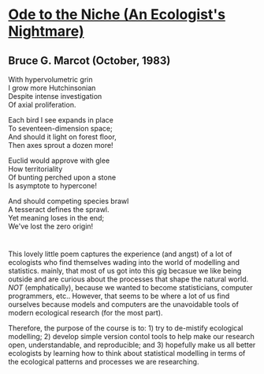 # [Ode to the Niche     (An Ecologist's Nightmare)](https://www.plexuseco.com/The%20Plexus/po_niche.htm)  
## **Bruce G. Marcot (October, 1983)**  

With hypervolumetric grin  
I grow more Hutchinsonian  
Despite intense investigation  
Of axial proliferation.   

Each bird I see expands in place  
To seventeen-dimension space;  
And should it light on forest floor,  
Then axes sprout a dozen more!  

Euclid would approve with glee  
How territoriality  
Of bunting perched upon a stone  
Is asymptote to hypercone!   

And should competing species brawl  
A tesseract defines the sprawl.  
Yet meaning loses in the end;  
We've lost the zero origin!   
# 
This lovely little poem captures the experience (and angst) of a lot of ecologists who find themselves wading into the world of modelling and statistics. mainly, that most of us got into this gig becasue we like being outside and are curious about the processes that shape the natural world. 
*NOT* (emphatically), because we wanted to become statisticians, computer programmers, etc.. However, that seems to be where a lot of us find ourselves because models and computers are the unavoidable tools of modern ecological research (for the most part). 

Therefore, the purpose of the course is to: 1) try to de-mistify ecological modelling; 2) develop simple version contol tools to help make our research open, understandable, and reproducible; and 3) hopefully make us all better ecologists by learning how to think about statistical modelling in terms of the ecological patterns and processes we are researching. 
